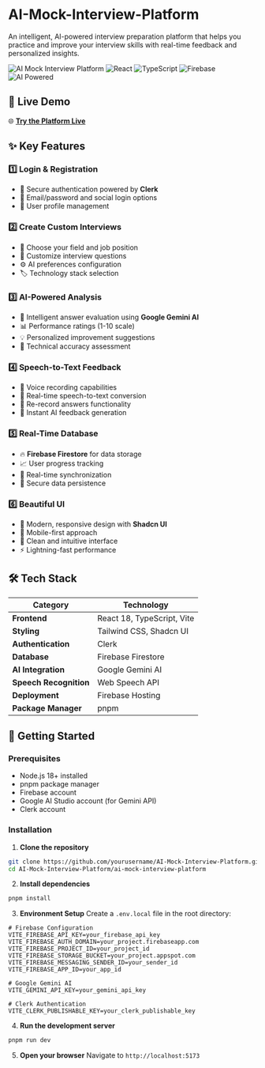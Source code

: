 # AI-Mock-Interview-Platform

An intelligent, AI-powered interview preparation platform that helps you practice and improve your interview skills with real-time feedback and personalized insights.

![AI Mock Interview Platform](https://img.shields.io/badge/Status-Live-success)
![React](https://img.shields.io/badge/React-18.x-blue)
![TypeScript](https://img.shields.io/badge/TypeScript-5.x-blue)
![Firebase](https://img.shields.io/badge/Firebase-10.x-orange)
![AI Powered](https://img.shields.io/badge/AI-Google%20Gemini-green)

## 🚀 Live Demo

🌐 **[Try the Platform Live](https://ai-interview-project-react.web.app)**

## ✨ Key Features

### 1️⃣ **Login & Registration**
- 🔐 Secure authentication powered by **Clerk**
- 📧 Email/password and social login options
- 👤 User profile management

### 2️⃣ **Create Custom Interviews**
- 🎯 Choose your field and job position
- 📝 Customize interview questions
- ⚙️ AI preferences configuration
- 🏷️ Technology stack selection

### 3️⃣ **AI-Powered Analysis**
- 🤖 Intelligent answer evaluation using **Google Gemini AI**
- 📊 Performance ratings (1-10 scale)
- 💡 Personalized improvement suggestions
- 🎯 Technical accuracy assessment

### 4️⃣ **Speech-to-Text Feedback**
- 🎤 Voice recording capabilities
- 📝 Real-time speech-to-text conversion
- 🔄 Re-record answers functionality
- 💬 Instant AI feedback generation

### 5️⃣ **Real-Time Database**
- 🔥 **Firebase Firestore** for data storage
- 📈 User progress tracking
- 🔄 Real-time synchronization
- 💾 Secure data persistence

### 6️⃣ **Beautiful UI**
- 🎨 Modern, responsive design with **Shadcn UI**
- 📱 Mobile-first approach
- 🌙 Clean and intuitive interface
- ⚡ Lightning-fast performance

## 🛠️ Tech Stack

| Category | Technology |
|----------|------------|
| **Frontend** | React 18, TypeScript, Vite |
| **Styling** | Tailwind CSS, Shadcn UI |
| **Authentication** | Clerk |
| **Database** | Firebase Firestore |
| **AI Integration** | Google Gemini AI |
| **Speech Recognition** | Web Speech API |
| **Deployment** | Firebase Hosting |
| **Package Manager** | pnpm |


## 🚀 Getting Started

### Prerequisites

- Node.js 18+ installed
- pnpm package manager
- Firebase account
- Google AI Studio account (for Gemini API)
- Clerk account

### Installation

1. **Clone the repository**
```bash
git clone https://github.com/yourusername/AI-Mock-Interview-Platform.git
cd AI-Mock-Interview-Platform/ai-mock-interview-platform
```

2. **Install dependencies**
```bash
pnpm install
```

3. **Environment Setup**
Create a `.env.local` file in the root directory:
```env
# Firebase Configuration
VITE_FIREBASE_API_KEY=your_firebase_api_key
VITE_FIREBASE_AUTH_DOMAIN=your_project.firebaseapp.com
VITE_FIREBASE_PROJECT_ID=your_project_id
VITE_FIREBASE_STORAGE_BUCKET=your_project.appspot.com
VITE_FIREBASE_MESSAGING_SENDER_ID=your_sender_id
VITE_FIREBASE_APP_ID=your_app_id

# Google Gemini AI
VITE_GEMINI_API_KEY=your_gemini_api_key

# Clerk Authentication
VITE_CLERK_PUBLISHABLE_KEY=your_clerk_publishable_key
```

4. **Run the development server**
```bash
pnpm run dev
```

5. **Open your browser**
Navigate to `http://localhost:5173`